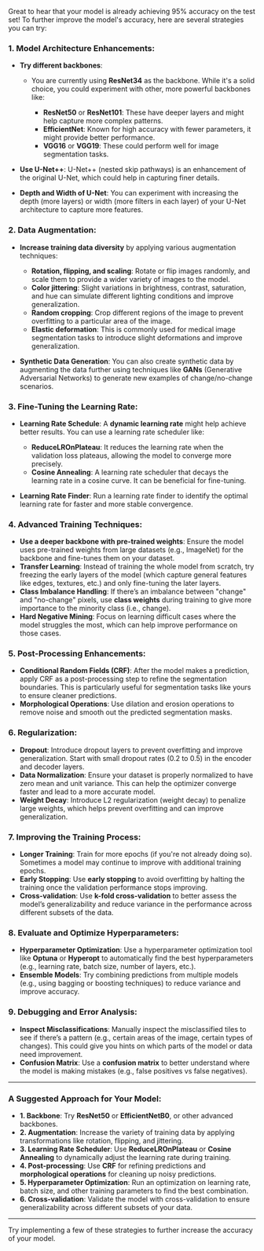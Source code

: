 Great to hear that your model is already achieving 95% accuracy on the test set! To further improve the model's accuracy, here are several strategies you can try:

### 1. **Model Architecture Enhancements**:

* **Try different backbones**:

  * You are currently using **ResNet34** as the backbone. While it's a solid choice, you could experiment with other, more powerful backbones like:

    * **ResNet50** or **ResNet101**: These have deeper layers and might help capture more complex patterns.
    * **EfficientNet**: Known for high accuracy with fewer parameters, it might provide better performance.
    * **VGG16** or **VGG19**: These could perform well for image segmentation tasks.
* **Use U-Net++**: U-Net++ (nested skip pathways) is an enhancement of the original U-Net, which could help in capturing finer details.
* **Depth and Width of U-Net**: You can experiment with increasing the depth (more layers) or width (more filters in each layer) of your U-Net architecture to capture more features.

### 2. **Data Augmentation**:

* **Increase training data diversity** by applying various augmentation techniques:

  * **Rotation, flipping, and scaling**: Rotate or flip images randomly, and scale them to provide a wider variety of images to the model.
  * **Color jittering**: Slight variations in brightness, contrast, saturation, and hue can simulate different lighting conditions and improve generalization.
  * **Random cropping**: Crop different regions of the image to prevent overfitting to a particular area of the image.
  * **Elastic deformation**: This is commonly used for medical image segmentation tasks to introduce slight deformations and improve generalization.
* **Synthetic Data Generation**: You can also create synthetic data by augmenting the data further using techniques like **GANs** (Generative Adversarial Networks) to generate new examples of change/no-change scenarios.

### 3. **Fine-Tuning the Learning Rate**:

* **Learning Rate Schedule**: A **dynamic learning rate** might help achieve better results. You can use a learning rate scheduler like:

  * **ReduceLROnPlateau**: It reduces the learning rate when the validation loss plateaus, allowing the model to converge more precisely.
  * **Cosine Annealing**: A learning rate scheduler that decays the learning rate in a cosine curve. It can be beneficial for fine-tuning.
* **Learning Rate Finder**: Run a learning rate finder to identify the optimal learning rate for faster and more stable convergence.

### 4. **Advanced Training Techniques**:

* **Use a deeper backbone with pre-trained weights**: Ensure the model uses pre-trained weights from large datasets (e.g., ImageNet) for the backbone and fine-tunes them on your dataset.
* **Transfer Learning**: Instead of training the whole model from scratch, try freezing the early layers of the model (which capture general features like edges, textures, etc.) and only fine-tuning the later layers.
* **Class Imbalance Handling**: If there’s an imbalance between "change" and "no-change" pixels, use **class weights** during training to give more importance to the minority class (i.e., change).
* **Hard Negative Mining**: Focus on learning difficult cases where the model struggles the most, which can help improve performance on those cases.

### 5. **Post-Processing Enhancements**:

* **Conditional Random Fields (CRF)**: After the model makes a prediction, apply CRF as a post-processing step to refine the segmentation boundaries. This is particularly useful for segmentation tasks like yours to ensure cleaner predictions.
* **Morphological Operations**: Use dilation and erosion operations to remove noise and smooth out the predicted segmentation masks.

### 6. **Regularization**:

* **Dropout**: Introduce dropout layers to prevent overfitting and improve generalization. Start with small dropout rates (0.2 to 0.5) in the encoder and decoder layers.
* **Data Normalization**: Ensure your dataset is properly normalized to have zero mean and unit variance. This can help the optimizer converge faster and lead to a more accurate model.
* **Weight Decay**: Introduce L2 regularization (weight decay) to penalize large weights, which helps prevent overfitting and can improve generalization.

### 7. **Improving the Training Process**:

* **Longer Training**: Train for more epochs (if you're not already doing so). Sometimes a model may continue to improve with additional training epochs.
* **Early Stopping**: Use **early stopping** to avoid overfitting by halting the training once the validation performance stops improving.
* **Cross-validation**: Use **k-fold cross-validation** to better assess the model’s generalizability and reduce variance in the performance across different subsets of the data.

### 8. **Evaluate and Optimize Hyperparameters**:

* **Hyperparameter Optimization**: Use a hyperparameter optimization tool like **Optuna** or **Hyperopt** to automatically find the best hyperparameters (e.g., learning rate, batch size, number of layers, etc.).
* **Ensemble Models**: Try combining predictions from multiple models (e.g., using bagging or boosting techniques) to reduce variance and improve accuracy.

### 9. **Debugging and Error Analysis**:

* **Inspect Misclassifications**: Manually inspect the misclassified tiles to see if there’s a pattern (e.g., certain areas of the image, certain types of changes). This could give you hints on which parts of the model or data need improvement.
* **Confusion Matrix**: Use a **confusion matrix** to better understand where the model is making mistakes (e.g., false positives vs false negatives).

---

### A Suggested Approach for Your Model:

* **1. Backbone**: Try **ResNet50** or **EfficientNetB0**, or other advanced backbones.
* **2. Augmentation**: Increase the variety of training data by applying transformations like rotation, flipping, and jittering.
* **3. Learning Rate Scheduler**: Use **ReduceLROnPlateau** or **Cosine Annealing** to dynamically adjust the learning rate during training.
* **4. Post-processing**: Use **CRF** for refining predictions and **morphological operations** for cleaning up noisy predictions.
* **5. Hyperparameter Optimization**: Run an optimization on learning rate, batch size, and other training parameters to find the best combination.
* **6. Cross-validation**: Validate the model with cross-validation to ensure generalizability across different subsets of your data.

---

Try implementing a few of these strategies to further increase the accuracy of your model.
